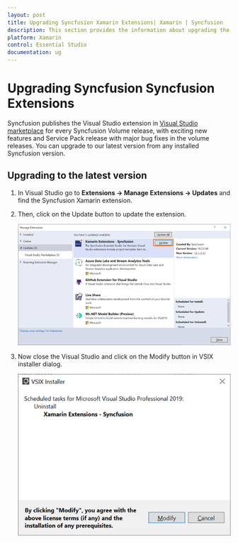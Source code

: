```yaml
---
layout: post
title: Upgrading Syncfusion Xamarin Extensions| Xamarin | Syncfusion
description: This section provides the information about upgrading the Syncfusion Xamarin extensions in extension manager UI.
platform: Xamarin
control: Essential Studio
documentation: ug
---
```


# Upgrading Syncfusion Syncfusion Extensions

Syncfusion publishes the Visual Studio extension in [Visual Studio marketplace](https://marketplace.visualstudio.com/items?itemName=SyncfusionInc.XamarinExtension) for every Syncfusion Volume release, with exciting new features and Service Pack release with major bug fixes in the volume releases. You can upgrade to our latest version from any installed Syncfusion version.

## Upgrading to the latest version

1. In Visual Studio go to **Extensions -> Manage Extensions -> Updates** and find the Syncfusion Xamarin extension.

2.  Then, click on the Update button to update the extension.

    ![Update Xamarin Extensions](Upgrade-images/UpdateExtensionUI.png)

3.  Now close the Visual Studio and click on the Modify button in VSIX installer dialog.

    ![Update Xamarin Extensions](Upgrade-images/InstallUpdatedVersion.png)